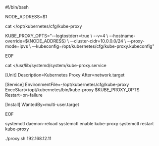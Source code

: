 #!/bin/bash

NODE_ADDRESS=$1

cat <<EOF >/opt/kubernetes/cfg/kube-proxy

KUBE_PROXY_OPTS="--logtostderr=true \\
--v=4 \\
--hostname-override=${NODE_ADDRESS} \\
--cluster-cidr=10.0.0.0/24 \\
--proxy-mode=ipvs \\
--kubeconfig=/opt/kubernetes/cfg/kube-proxy.kubeconfig"

EOF

cat <<EOF >/usr/lib/systemd/system/kube-proxy.service

[Unit]
Description=Kubernetes Proxy
After=network.target

[Service]
EnvironmentFile=-/opt/kubernetes/cfg/kube-proxy
ExecStart=/opt/kubernetes/bin/kube-proxy \$KUBE_PROXY_OPTS
Restart=on-failure

[Install]
WantedBy=multi-user.target

EOF


systemctl daemon-reload
systemctl enable kube-proxy
systemctl restart kube-proxy


./proxy.sh 192.168.12.11
